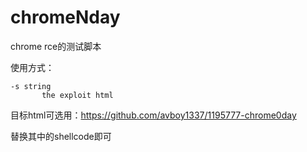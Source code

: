 # chromeNday
chrome rce的测试脚本

使用方式：

```
-s string
       the exploit html
```

目标html可选用：https://github.com/avboy1337/1195777-chrome0day

替换其中的shellcode即可

